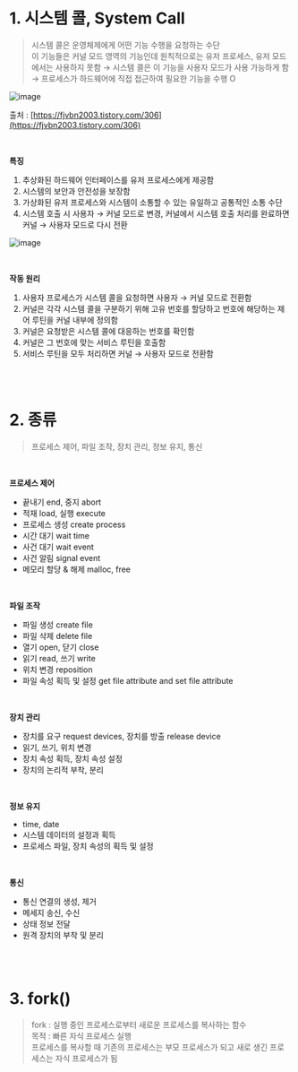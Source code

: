 # 1. 시스템 콜, System Call

> 시스템 콜은 운영체제에게 어떤 기능 수행을 요청하는 수단<br/>
이 기능들은 커널 모드 영역의 기능인데 원칙적으로는 유저 프로세스, 유저 모드에서는 사용하지 못함 → 시스템 콜은 이 기능을 사용자 모드가 사용 가능하게 함 → 프로세스가 하드웨어에 직접 접근하여 필요한 기능을 수행 O
> 

![image](https://user-images.githubusercontent.com/100047095/187927605-9ca14ae4-75cb-4d71-8b5b-629980a06766.png)

출처 : [https://fjvbn2003.tistory.com/306](https://fjvbn2003.tistory.com/306)

<br/>

**특징**

1. 추상화된 하드웨어 인터페이스를 유저 프로세스에게 제공함
2. 시스템의 보안과 안전성을 보장함
3. 가상화된 유저 프로세스와 시스템이 소통할 수 있는 유일하고 공통적인 소통 수단
4. 시스템 호출 시 사용자 → 커널 모드로 변경, 커널에서 시스템 호출 처리를 완료하면 커널 → 사용자 모드로 다시 전환 

![image](https://user-images.githubusercontent.com/100047095/187927631-de1cd01e-2c78-4b9f-8ab8-475f27b81ae5.png)

<br/>

**작동 원리**

1. 사용자  프로세스가 시스템 콜을 요청하면 사용자 → 커널 모드로 전환함 
2. 커널은 각각 시스템 콜을 구분하기 위해 고유 번호를 할당하고 번호에 해당하는 제어 루틴을 커널 내부에 정의함
3. 커널은 요청받은 시스템 콜에 대응하는 번호를 확인함
4. 커널은 그 번호에 맞는 서비스 루틴을 호출함
5. 서비스 루틴을 모두 처리하면 커널 → 사용자 모드로 전환함 

<br/><br/>

# 2. 종류

> 프로세스 제어, 파일 조작, 장치 관리, 정보 유지, 통신
> 

<br/>

**프로세스 제어**

- 끝내기 end, 중지 abort
- 적재 load, 실행 execute
- 프로세스 생성 create process
- 시간 대기 wait time
- 사건 대기 wait event
- 사건 알림 signal event
- 메모리 할당 & 해제 malloc, free

<br/>

**파일 조작**

- 파일 생성 create file
- 파일 삭제  delete file
- 열기 open, 닫기 close
- 읽기 read, 쓰기 write
- 위치 변경 reposition
- 파일 속성 획득 및 설정 get file attribute and set file attribute

<br/>

**장치 관리**

- 장치를 요구 request devices, 장치를 방출 release device
- 읽기, 쓰기, 위치 변경
- 장치 속성 획득, 장치 속성 설정
- 장치의 논리적 부착, 분리

<br/>

**정보 유지**

- time, date
- 시스템 데이터의 설정과 획득
- 프로세스 파일, 장치 속성의 획득 및 설정

<br/>

**통신**

- 통신 연결의 생성, 제거
- 메세지 송신, 수신
- 상태 정보 전달
- 원격 장치의 부착 및 분리

<br/><br/>

# 3. fork()

> fork : 실행 중인 프로세스로부터 새로운 프로세스를 복사하는 함수<br/>
목적 : 빠른 자식 프로세스 실행<br/>
프로세스를 복사할 때 기존의 프로세스는 부모 프로세스가 되고 새로 생긴 프로세스는 자식 프로세스가 됨
>
